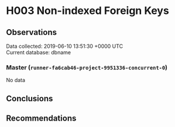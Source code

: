 # H003 Non-indexed Foreign Keys #

## Observations ##
Data collected: 2019-06-10 13:51:30 +0000 UTC  
Current database: dbname  

### Master (`runner-fa6cab46-project-9951336-concurrent-0`) ###


No data


## Conclusions ##


## Recommendations ##

